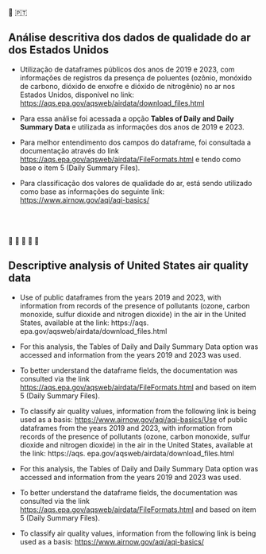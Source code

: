 :small_blue_diamond: 🇵🇹
## Análise descritiva dos dados de qualidade do ar dos Estados Unidos

* Utilização de dataframes públicos dos anos de 2019 e 2023, com informações de registros da presença de poluentes (ozônio, monóxido de carbono, dióxido de enxofre e dióxido de nitrogênio) no ar nos Estados Unidos, disponível no link: https://aqs.epa.gov/aqsweb/airdata/download_files.html

* Para essa análise foi acessada a opção <strong>Tables of Daily and Daily Summary Data </strong> e utilizada as informações dos anos de 2019 e 2023.

* Para melhor entendimento dos campos do dataframe, foi consultada a documentação através do link https://aqs.epa.gov/aqsweb/airdata/FileFormats.html e tendo como base o item 5 (Daily Summary Files).

* Para classificação dos valores de qualidade do ar, está sendo utilizado como base as informações do seguinte link: https://www.airnow.gov/aqi/aqi-basics/
</br></br></br></br>

:small_blue_diamond: :small_blue_diamond: :small_blue_diamond: :small_blue_diamond: :small_blue_diamond:

## Descriptive analysis of United States air quality data

* Use of public dataframes from the years 2019 and 2023, with information from records of the presence of pollutants (ozone, carbon monoxide, sulfur dioxide and nitrogen dioxide) in the air in the United States, available at the link: https://aqs. epa.gov/aqsweb/airdata/download_files.html


* For this analysis, the Tables of Daily and Daily Summary Data option was accessed and information from the years 2019 and 2023 was used.


* To better understand the dataframe fields, the documentation was consulted via the link https://aqs.epa.gov/aqsweb/airdata/FileFormats.html and based on item 5 (Daily Summary Files).


* To classify air quality values, information from the following link is being used as a basis: https://www.airnow.gov/aqi/aqi-basics/Use of public dataframes from the years 2019 and 2023, with information from records of the presence of pollutants (ozone, carbon monoxide, sulfur dioxide and nitrogen dioxide) in the air in the United States, available at the link: https://aqs. epa.gov/aqsweb/airdata/download_files.html


* For this analysis, the Tables of Daily and Daily Summary Data option was accessed and information from the years 2019 and 2023 was used.


* To better understand the dataframe fields, the documentation was consulted via the link https://aqs.epa.gov/aqsweb/airdata/FileFormats.html and based on item 5 (Daily Summary Files).


* To classify air quality values, information from the following link is being used as a basis: https://www.airnow.gov/aqi/aqi-basics/
